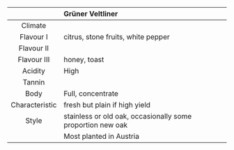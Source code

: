 |  | Grüner Veltliner |
|:---:|:--- |
| Climate |  |
| Flavour I | citrus, stone fruits, white pepper |
| Flavour II |  | 
| Flavour III | honey, toast | 
| Acidity | High |
| Tannin |  |
| Body | Full, concentrate |
| Characteristic | fresh but plain if high yield |
| Style| stainless or old oak, occasionally some proportion new oak |
|  | Most planted in Austria |